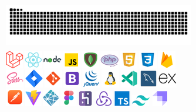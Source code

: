 <img src="https://raw.githubusercontent.com/Furqaaan/Furqaaan/master/github-user-contribution.svg" />

[<img src="logos/laravel.png" alt="Laravel" />](#)
[<img src="logos/react.png" alt="React" />](#)
[<img src="logos/node.png" alt="Node" />](#)
[<img src="logos/javascript.png" alt="Javascript" />](#)
[<img src="logos/mongo.png" alt="MongoDB" />](#)
[<img src="logos/php.png" alt="PHP" />](#)
[<img src="logos/html.png" alt="HTML" />](#)
[<img src="logos/css.png" alt="CSS" />](#)
[<img src="logos/firebase.png" alt="Firebase" />](#)
[<img src="logos/sass.png" alt="Sass" />](#)
[<img src="logos/jira.png" alt="Jira" />](#)
[<img src="logos/git.png" alt="Git" />](#)
[<img src="logos/bootstrap.png" alt="Bootstrap" />](#)
[<img src="logos/jquery.png" alt="jQuery" />](#)
[<img src="logos/linux.png" alt="Linux" />](#)
[<img src="logos/vscode.png" alt="VSCode" />](#)
[<img src="logos/mysql.png" alt="MySQL" />](#)
[<img src="logos/express.png" width="48px" alt="Express" />](#)
[<img src="logos/postman.png" alt="Postman" />](#)
[<img src="logos/vite.svg" width="44px" alt="Vite" />](#)
[<img src="logos/netlify.png" width="44px" alt="Netlify" />](#)
[<img src="logos/figma.png" width="44px" />](#)
[<img src="logos/heroku.png" width="40px" alt="Heroku">](#)&nbsp;
[<img src="logos/redux.png" width="44px" alt="Redux"/>](#)&nbsp;
[<img src="logos/typescript.png" width="40px" alt="Typescript"/>](#)&nbsp;
[<img src="logos/tailwind.png" width="48px" alt="Tailwind"/>](#)&nbsp;
[<img src="logos/strapi.png" width="40px" alt="Strapi"/>](#)
